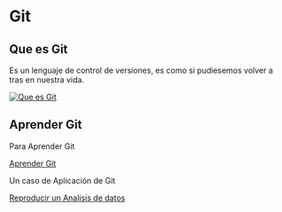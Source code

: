 # Git

## Que es Git

Es un lenguaje de control de versiones, es como si pudiesemos volver a tras en nuestra vida.


[![Que es Git](https://img.youtube.com/vi/HiXLkL42tMU/0.jpg)](https://www.youtube.com/watch?v=HiXLkL42tMU "Que es Git")


## Aprender Git

Para Aprender Git

[Aprender Git](https://www.youtube.com/playlist?list=PL9xYXqvLX2kMUrXTvDY6GI2hgacfy0rId "Aprender Git")

Un caso de Aplicación de Git


[Reproducir un Analisis de datos](https://jakevdp.github.io/blog/2017/03/03/reproducible-data-analysis-in-jupyter/ "Reproducible Data Analisys")
